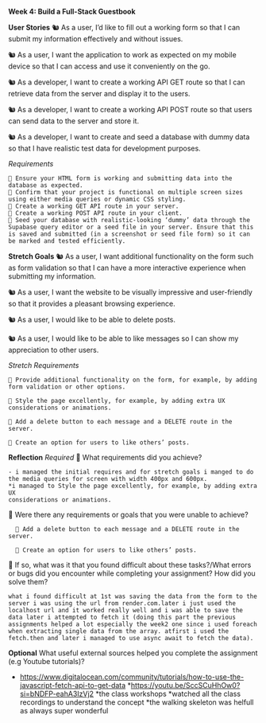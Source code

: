 **Week 4: Build a Full-Stack Guestbook**

**User Stories**
🐿️ As a user, I’d like to fill out a working form so that I can submit my information effectively and without issues.

🐿️ As a user, I want the application to work as expected on my mobile device so that I can access and use it conveniently on the go.

🐿️ As a developer, I want to create a working API GET route so that I can retrieve data from the server and display it to the users.

🐿️ As a developer, I want to create a working API POST route so that users can send data to the server and store it.

🐿️ As a developer, I want to create and seed a database with dummy data so that I have realistic test data for development purposes.

_Requirements_

    🎯 Ensure your HTML form is working and submitting data into the database as expected.
    🎯 Confirm that your project is functional on multiple screen sizes using either media queries or dynamic CSS styling.
    🎯 Create a working GET API route in your server.
    🎯 Create a working POST API route in your client.
    🎯 Seed your database with realistic-looking ‘dummy’ data through the Supabase query editor or a seed file in your server. Ensure that this is saved and submitted (in a screenshot or seed file form) so it can be marked and tested efficiently.

**Stretch Goals**
🐿️ As a user, I want additional functionality on the form such as form validation so that I can have a more interactive experience when submitting my information.

🐿️ As a user, I want the website to be visually impressive and user-friendly so that it provides a pleasant browsing experience.

🐿️ As a user, I would like to be able to delete posts.

🐿️ As a user, I would like to be able to like messages so I can show my appreciation to other users.

_Stretch Requirements_

    🏹 Provide additional functionality on the form, for example, by adding form validation or other options.

    🏹 Style the page excellently, for example, by adding extra UX
    considerations or animations.

    🏹 Add a delete button to each message and a DELETE route in the server.

    🏹 Create an option for users to like others’ posts.

**Reflection**
_Required_
🎯 What requirements did you achieve?

    - i managed the initial requires and for stretch goals i manged to do the media queries for screen with width 400px and 600px.
    *i managed to Style the page excellently, for example, by adding extra UX
    considerations or animations.

🎯 Were there any requirements or goals that you were unable to achieve?

      🏹 Add a delete button to each message and a DELETE route in the server.

      🏹 Create an option for users to like others’ posts.

🎯 If so, what was it that you found difficult about these tasks?/What errors or bugs did you encounter while completing your assignment? How did you solve them?

    what i found difficult at 1st was saving the data from the form to the server i was using the url from render.com.later i just used the localhost url and it worked really well and i was able to save the data later i attempted to fetch it (doing this part the previous assignments helped a lot especially the week2 one since i used foreach when extracting single data from the array. atfirst i used the fetch.then and later i managed to use async await to fetch the data).

**Optional**
What useful external sources helped you complete the assignment (e.g Youtube tutorials)?

- https://www.digitalocean.com/community/tutorials/how-to-use-the-javascript-fetch-api-to-get-data
  *https://youtu.be/SccSCuHhOw0?si=bNDFP-eahA3IzVj2
  *the class workshops
  *watched all the class recordings to understand the concept
  *the walking skeleton was helfull as always super wonderful

